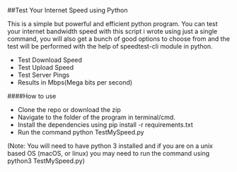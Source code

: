 ##Test Your Internet Speed using Python

This is a simple but powerful and efficient python program.
You can test your internet bandwidth speed with this script i wrote using just a single command, you will also get a bunch of good options to choose from and the test will be performed with the help of speedtest-cli module in python.

- Test Download Speed
- Test Upload Speed
- Test Server Pings
- Results in Mbps(Mega bits per second)

####How to use

- Clone the repo or download the zip 
- Navigate to the folder of the program in terminal/cmd.
- Install the dependencies using pip install -r requirements.txt
- Run the command python TestMySpeed.py

(Note: You will need to have python 3 installed and if you are on a unix based OS (macOS, or linux) you may need to run the command using python3 TestMySpeed.py)